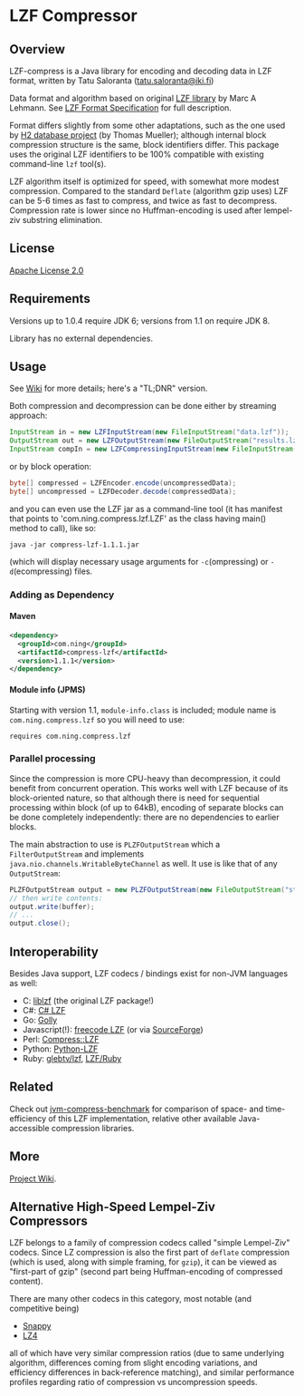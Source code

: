 # LZF Compressor

## Overview

LZF-compress is a Java library for encoding and decoding data in LZF format,
written by Tatu Saloranta (tatu.saloranta@iki.fi)

Data format and algorithm based on original [LZF library](http://freshmeat.net/projects/liblzf) by Marc A Lehmann.
See [LZF Format Specification](https://github.com/ning/compress/wiki/LZFFormat) for full description.

Format differs slightly from some other adaptations, such as the one used
by [H2 database project](http://www.h2database.com) (by Thomas Mueller);
although internal block compression structure is the same, block identifiers differ.
This package uses the original LZF identifiers to be 100% compatible with existing command-line `lzf` tool(s).

LZF algorithm itself is optimized for speed, with somewhat more modest compression.
Compared to the standard `Deflate` (algorithm gzip uses) LZF can be 5-6 times as fast to compress,
and twice as fast to decompress. Compression rate is lower since no Huffman-encoding is used
after lempel-ziv substring elimination.

## License

[Apache License 2.0](http://www.apache.org/licenses/LICENSE-2.0)

## Requirements

Versions up to 1.0.4 require JDK 6; versions from 1.1 on require JDK 8.

Library has no external dependencies.

## Usage

See [Wiki](https://github.com/ning/compress/wiki) for more details; here's a "TL;DNR" version.

Both compression and decompression can be done either by streaming approach:

```java
InputStream in = new LZFInputStream(new FileInputStream("data.lzf"));
OutputStream out = new LZFOutputStream(new FileOutputStream("results.lzf"));
InputStream compIn = new LZFCompressingInputStream(new FileInputStream("stuff.txt"));
```

or by block operation:

```java
byte[] compressed = LZFEncoder.encode(uncompressedData);
byte[] uncompressed = LZFDecoder.decode(compressedData);
```

and you can even use the LZF jar as a command-line tool (it has manifest that points to 'com.ning.compress.lzf.LZF' as the class having main() method to call), like so:

    java -jar compress-lzf-1.1.1.jar
  
(which will display necessary usage arguments for `-c`(ompressing) or `-d`(ecompressing) files.

### Adding as Dependency

#### Maven

```xml
<dependency>
  <groupId>com.ning</groupId>
  <artifactId>compress-lzf</artifactId>
  <version>1.1.1</version>
</dependency>
```

#### Module info (JPMS)

Starting with version 1.1, `module-info.class` is included; module name is `com.ning.compress.lzf` so you will need to use:

    requires com.ning.compress.lzf

### Parallel processing

Since the compression is more CPU-heavy than decompression, it could benefit from concurrent operation.
This works well with LZF because of its block-oriented nature, so that although there is need for
sequential processing within block (of up to 64kB), encoding of separate blocks can be done completely
independently: there are no dependencies to earlier blocks.

The main abstraction to use is `PLZFOutputStream` which a `FilterOutputStream` and implements
`java.nio.channels.WritableByteChannel` as well. It use is like that of any `OutputStream`:

```java
PLZFOutputStream output = new PLZFOutputStream(new FileOutputStream("stuff.lzf"));
// then write contents:
output.write(buffer);
// ...
output.close();

```

## Interoperability

Besides Java support, LZF codecs / bindings exist for non-JVM languages as well:

* C: [liblzf](http://oldhome.schmorp.de/marc/liblzf.html) (the original LZF package!)
* C#: [C# LZF](https://csharplzfcompression.codeplex.com/)
* Go: [Golly](https://github.com/tav/golly)
* Javascript(!): [freecode LZF](http://freecode.com/projects/lzf) (or via [SourceForge](http://sourceforge.net/projects/lzf/))
* Perl: [Compress::LZF](http://search.cpan.org/dist/Compress-LZF/LZF.pm)
* Python: [Python-LZF](https://github.com/teepark/python-lzf)
* Ruby: [glebtv/lzf](https://github.com/glebtv/lzf), [LZF/Ruby](https://rubyforge.org/projects/lzfruby/)

## Related

Check out [jvm-compress-benchmark](https://github.com/ning/jvm-compressor-benchmark) for comparison of space- and time-efficiency of this LZF implementation, relative other available Java-accessible compression libraries.

## More

[Project Wiki](https://github.com/ning/compress/wiki).

## Alternative High-Speed Lempel-Ziv Compressors

LZF belongs to a family of compression codecs called "simple Lempel-Ziv" codecs.
Since LZ compression is also the first part of `deflate` compression (which is used,
along with simple framing, for `gzip`), it can be viewed as "first-part of gzip"
(second part being Huffman-encoding of compressed content).

There are many other codecs in this category, most notable (and competitive being)

* [Snappy](http://en.wikipedia.org/wiki/Snappy_%28software%29)
* [LZ4](http://en.wikipedia.org/wiki/LZ4_%28compression_algorithm%29)

all of which have very similar compression ratios (due to same underlying algorithm,
differences coming from slight encoding variations, and efficiency differences in
back-reference matching), and similar performance profiles regarding ratio of
compression vs uncompression speeds.
